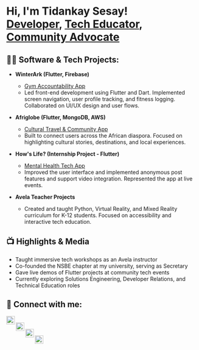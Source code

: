 <h1>Hi, I'm Tidankay Sesay! <br/>
<a href="https://github.com/YOUR-GITHUB-HERE">Developer</a>, 
<a href="https://www.linkedin.com/in/YOUR-LINKEDIN-HERE">Tech Educator</a>, 
<a href="https://YOUR-PORTFOLIO-LINK-HERE">Community Advocate</a>
</h1>

<h2>👨‍💻 Software & Tech Projects:</h2>

- <b>WinterArk (Flutter, Firebase)</b>
  - <a href="https://github.com/YOUR-GITHUB-HERE/WinterArk">Gym Accountability App</a><br/>
  - Led front-end development using Flutter and Dart. Implemented screen navigation, user profile tracking, and fitness logging. Collaborated on UI/UX design and user flows.

- <b>Afriglobe (Flutter, MongoDB, AWS)</b>
  - <a href="https://github.com/YOUR-GITHUB-HERE/Afriglobe">Cultural Travel & Community App</a><br/>
  - Built to connect users across the African diaspora. Focused on highlighting cultural stories, destinations, and local experiences.

- <b>How's Life? (Internship Project - Flutter)</b>
  - <a href="https://github.com/YOUR-GITHUB-HERE/HowsLife">Mental Health Tech App</a><br/>
  - Improved the user interface and implemented anonymous post features and support video integration. Represented the app at live events.

- <b>Avela Teacher Projects</b>
  - Created and taught Python, Virtual Reality, and Mixed Reality curriculum for K-12 students. Focused on accessibility and interactive tech education.

<h2>📺 Highlights & Media</h2>

- Taught immersive tech workshops as an Avela instructor
- Co-founded the NSBE chapter at my university, serving as Secretary
- Gave live demos of Flutter projects at community tech events
- Currently exploring Solutions Engineering, Developer Relations, and Technical Education roles

<h2> 🤳 Connect with me:</h2>

[<img align="left" alt="Tidankay | YouTube" width="22px" src="https://cdn.jsdelivr.net/npm/simple-icons@v3/icons/youtube.svg" />][youtube]  
[<img align="left" alt="Tidankay | Twitter" width="22px" src="https://cdn.jsdelivr.net/npm/simple-icons@v3/icons/twitter.svg" />][twitter]  
[<img align="left" alt="Tidankay | LinkedIn" width="22px" src="https://cdn.jsdelivr.net/npm/simple-icons@v3/icons/linkedin.svg" />][linkedin]  
[<img align="left" alt="Tidankay | Instagram" width="22px" src="https://cdn.jsdelivr.net/npm/simple-icons@v3/icons/instagram.svg" />][instagram]

<br/><br/>

[twitter]: https://twitter.com/YOUR-TWITTER
[youtube]: https://www.youtube.com/@YOUR-YOUTUBE
[instagram]: https://www.instagram.com/YOUR-INSTA
[linkedin]: https://linkedin.com/in/YOUR-LINKEDIN

